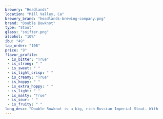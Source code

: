 ```yaml
---
brewery: "Headlands"
location: "Mill Valley, Ca"
brewery_brand: "headlands-brewing-company.png"
brand: "Double Bowknot"
type: "Stout"
glass: "snifter.png"
alcohol: "10%"
ibu: "49"
tap_order: "108"
price: "9"
flavor_profile:
 - is_bitter: "True"
 - is_strong: " "
 - is_sweet: " "
 - is_light_crisp: " "
 - is_creamy: "True"
 - is_hoppy: " "
 - is_extra_hoppy: " "
 - is_light: " "
 - is_malty: "True"
 - is_sour: " "
 - is_fruity: " " 
long_desc: "Double Bowknot is a big, rich Russian Imperial Stout. With a viscous mouthfeel it unveils layers of complexity – cacao, burnt caramel, dark roasted malts."
---
```

